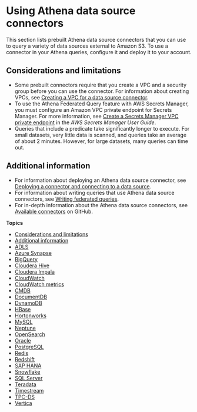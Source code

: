 # Using Athena data source connectors<a name="connectors-prebuilt"></a>

This section lists prebuilt Athena data source connectors that you can use to query a variety of data sources external to Amazon S3\. To use a connector in your Athena queries, configure it and deploy it to your account\. 

## Considerations and limitations<a name="connectors-prebuilt-considerations"></a>
+  Some prebuilt connectors require that you create a VPC and a security group before you can use the connector\. For information about creating VPCs, see [Creating a VPC for a data source connector](athena-connectors-vpc-creation.md)\. 
+  To use the Athena Federated Query feature with AWS Secrets Manager, you must configure an Amazon VPC private endpoint for Secrets Manager\. For more information, see [Create a Secrets Manager VPC private endpoint](https://docs.aws.amazon.com/secretsmanager/latest/userguide/vpc-endpoint-overview.html#vpc-endpoint-create) in the *AWS Secrets Manager User Guide*\. 
+ Queries that include a predicate take significantly longer to execute\. For small datasets, very little data is scanned, and queries take an average of about 2 minutes\. However, for large datasets, many queries can time out\.

## Additional information<a name="connectors-prebuilt-see-also"></a>
+ For information about deploying an Athena data source connector, see [Deploying a connector and connecting to a data source](connect-to-a-data-source-lambda.md)\. 
+ For information about writing queries that use Athena data source connectors, see [Writing federated queries](writing-federated-queries.md)\.
+ For in\-depth information about the Athena data source connectors, see [Available connectors](https://github.com/awslabs/aws-athena-query-federation/wiki/Available-Connectors) on GitHub\. 

**Topics**
+ [Considerations and limitations](#connectors-prebuilt-considerations)
+ [Additional information](#connectors-prebuilt-see-also)
+ [ADLS](connectors-adls-gen2.md)
+ [Azure Synapse](connectors-azure-synapse.md)
+ [BigQuery](connectors-bigquery.md)
+ [Cloudera Hive](connectors-cloudera-hive.md)
+ [Cloudera Impala](connectors-cloudera-impala.md)
+ [CloudWatch](connectors-cloudwatch.md)
+ [CloudWatch metrics](connectors-cwmetrics.md)
+ [CMDB](connectors-cmdb.md)
+ [DocumentDB](connectors-docdb.md)
+ [DynamoDB](connectors-dynamodb.md)
+ [HBase](connectors-hbase.md)
+ [Hortonworks](connectors-hortonworks.md)
+ [MySQL](connectors-mysql.md)
+ [Neptune](connectors-neptune.md)
+ [OpenSearch](connectors-opensearch.md)
+ [Oracle](connectors-oracle.md)
+ [PostgreSQL](connectors-postgresql.md)
+ [Redis](connectors-redis.md)
+ [Redshift](connectors-redshift.md)
+ [SAP HANA](connectors-sap-hana.md)
+ [Snowflake](connectors-snowflake.md)
+ [SQL Server](connectors-microsoft-sql-server.md)
+ [Teradata](connectors-teradata.md)
+ [Timestream](connectors-timestream.md)
+ [TPC\-DS](connectors-tpcds.md)
+ [Vertica](connectors-vertica.md)